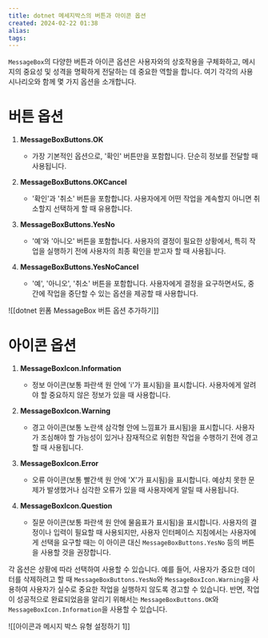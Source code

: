```yaml
---
title: dotnet 메세지박스의 버튼과 아이콘 옵션
created: 2024-02-22 01:38
alias:
tags:
---
```

`MessageBox`의 다양한 버튼과 아이콘 옵션은 사용자와의 상호작용을 구체화하고, 메시지의 중요성 및 성격을 명확하게 전달하는 데 중요한 역할을 합니다. 여기 각각의 사용 시나리오와 함께 몇 가지 옵션을 소개합니다.

# 버튼 옵션

1. **MessageBoxButtons.OK**
   - 가장 기본적인 옵션으로, '확인' 버튼만을 포함합니다. 단순히 정보를 전달할 때 사용됩니다.

2. **MessageBoxButtons.OKCancel**
   - '확인'과 '취소' 버튼을 포함합니다. 사용자에게 어떤 작업을 계속할지 아니면 취소할지 선택하게 할 때 유용합니다.

3. **MessageBoxButtons.YesNo**
   - '예'와 '아니오' 버튼을 포함합니다. 사용자의 결정이 필요한 상황에서, 특히 작업을 실행하기 전에 사용자의 최종 확인을 받고자 할 때 사용됩니다.

1. **MessageBoxButtons.YesNoCancel**
   - '예', '아니오', '취소' 버튼을 포함합니다. 사용자에게 결정을 요구하면서도, 중간에 작업을 중단할 수 있는 옵션을 제공할 때 사용합니다.

![[dotnet 윈폼 MessageBox 버튼 옵션 추가하기]]


# 아이콘 옵션

1. **MessageBoxIcon.Information**
   - 정보 아이콘(보통 파란색 원 안에 'i'가 표시됨)을 표시합니다. 사용자에게 알려야 할 중요하지 않은 정보가 있을 때 사용합니다.

2. **MessageBoxIcon.Warning**
   - 경고 아이콘(보통 노란색 삼각형 안에 느낌표가 표시됨)을 표시합니다. 사용자가 조심해야 할 가능성이 있거나 잠재적으로 위험한 작업을 수행하기 전에 경고할 때 사용됩니다.

3. **MessageBoxIcon.Error**
   - 오류 아이콘(보통 빨간색 원 안에 'X'가 표시됨)을 표시합니다. 예상치 못한 문제가 발생했거나 심각한 오류가 있을 때 사용자에게 알릴 때 사용됩니다.

4. **MessageBoxIcon.Question**
   - 질문 아이콘(보통 파란색 원 안에 물음표가 표시됨)을 표시합니다. 사용자의 결정이나 입력이 필요할 때 사용되지만, 사용자 인터페이스 지침에서는 사용자에게 선택을 요구할 때는 이 아이콘 대신 `MessageBoxButtons.YesNo` 등의 버튼을 사용할 것을 권장합니다.

각 옵션은 상황에 따라 선택하여 사용할 수 있습니다. 예를 들어, 사용자가 중요한 데이터를 삭제하려고 할 때 `MessageBoxButtons.YesNo`와 `MessageBoxIcon.Warning`을 사용하여 사용자가 실수로 중요한 작업을 실행하지 않도록 경고할 수 있습니다. 반면, 작업이 성공적으로 완료되었음을 알리기 위해서는 `MessageBoxButtons.OK`와 `MessageBoxIcon.Information`을 사용할 수 있습니다.

![[아이콘과 메시지 박스 유형 설정하기 1]]
